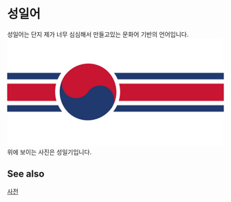 # 성일어
성일어는 단지 제가 너무 심심해서 만들고있는 문화어 기반의 언어입니다.
![](/image/Untitled.png)
위에 보이는 사진은 성일기입니다.
## See also
[사전](dic/conlang_1_dic.md)
